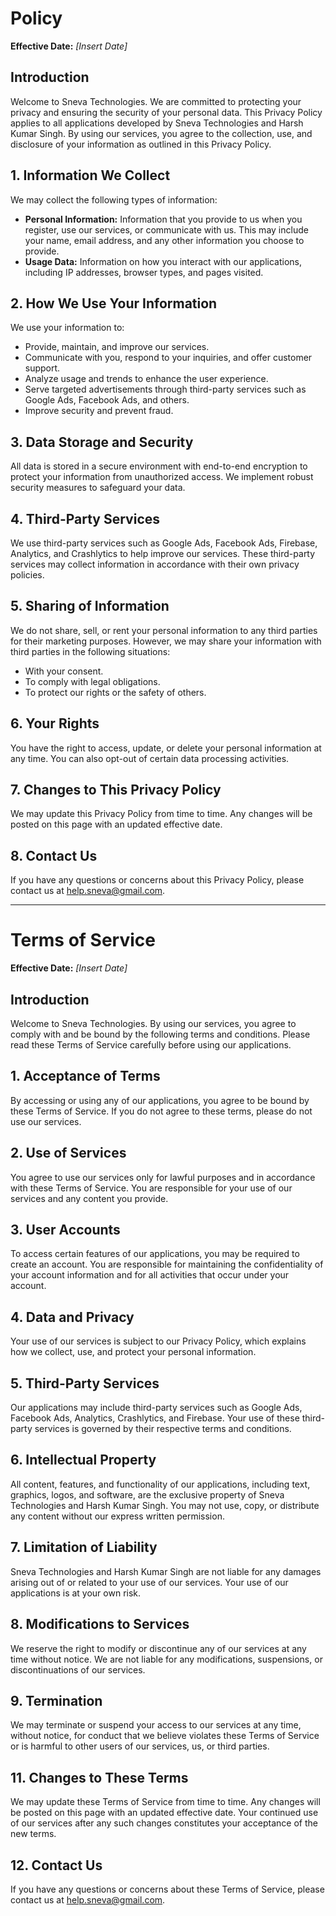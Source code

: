 # Policy

**Effective Date:** _[Insert Date]_

## Introduction
Welcome to Sneva Technologies. We are committed to protecting your privacy and ensuring the security of your personal data. This Privacy Policy applies to all applications developed by Sneva Technologies and Harsh Kumar Singh. By using our services, you agree to the collection, use, and disclosure of your information as outlined in this Privacy Policy.

## 1. Information We Collect

We may collect the following types of information:

- **Personal Information:** Information that you provide to us when you register, use our services, or communicate with us. This may include your name, email address, and any other information you choose to provide.
- **Usage Data:** Information on how you interact with our applications, including IP addresses, browser types, and pages visited.

## 2. How We Use Your Information

We use your information to:

- Provide, maintain, and improve our services.
- Communicate with you, respond to your inquiries, and offer customer support.
- Analyze usage and trends to enhance the user experience.
- Serve targeted advertisements through third-party services such as Google Ads, Facebook Ads, and others.
- Improve security and prevent fraud.

## 3. Data Storage and Security

All data is stored in a secure environment with end-to-end encryption to protect your information from unauthorized access. We implement robust security measures to safeguard your data.

## 4. Third-Party Services

We use third-party services such as Google Ads, Facebook Ads, Firebase, Analytics, and Crashlytics to help improve our services. These third-party services may collect information in accordance with their own privacy policies.

## 5. Sharing of Information

We do not share, sell, or rent your personal information to any third parties for their marketing purposes. However, we may share your information with third parties in the following situations:

- With your consent.
- To comply with legal obligations.
- To protect our rights or the safety of others.

## 6. Your Rights

You have the right to access, update, or delete your personal information at any time. You can also opt-out of certain data processing activities.

## 7. Changes to This Privacy Policy

We may update this Privacy Policy from time to time. Any changes will be posted on this page with an updated effective date.

## 8. Contact Us

If you have any questions or concerns about this Privacy Policy, please contact us at [help.sneva@gmail.com](mailto:help.sneva@gmail.com).

---

# Terms of Service

**Effective Date:** _[Insert Date]_

## Introduction

Welcome to Sneva Technologies. By using our services, you agree to comply with and be bound by the following terms and conditions. Please read these Terms of Service carefully before using our applications.

## 1. Acceptance of Terms

By accessing or using any of our applications, you agree to be bound by these Terms of Service. If you do not agree to these terms, please do not use our services.

## 2. Use of Services

You agree to use our services only for lawful purposes and in accordance with these Terms of Service. You are responsible for your use of our services and any content you provide.

## 3. User Accounts

To access certain features of our applications, you may be required to create an account. You are responsible for maintaining the confidentiality of your account information and for all activities that occur under your account.

## 4. Data and Privacy

Your use of our services is subject to our Privacy Policy, which explains how we collect, use, and protect your personal information.

## 5. Third-Party Services

Our applications may include third-party services such as Google Ads, Facebook Ads, Analytics, Crashlytics, and Firebase. Your use of these third-party services is governed by their respective terms and conditions.

## 6. Intellectual Property

All content, features, and functionality of our applications, including text, graphics, logos, and software, are the exclusive property of Sneva Technologies and Harsh Kumar Singh. You may not use, copy, or distribute any content without our express written permission.

## 7. Limitation of Liability

Sneva Technologies and Harsh Kumar Singh are not liable for any damages arising out of or related to your use of our services. Your use of our applications is at your own risk.

## 8. Modifications to Services

We reserve the right to modify or discontinue any of our services at any time without notice. We are not liable for any modifications, suspensions, or discontinuations of our services.

## 9. Termination

We may terminate or suspend your access to our services at any time, without notice, for conduct that we believe violates these Terms of Service or is harmful to other users of our services, us, or third parties.

<!--
## 10. Governing Law

These Terms of Service are governed by and construed in accordance with the laws of [Insert Jurisdiction]. You agree to submit to the exclusive jurisdiction of the courts located in [Insert Jurisdiction] for any disputes arising out of or related to these Terms of Service.
-->

## 11. Changes to These Terms

We may update these Terms of Service from time to time. Any changes will be posted on this page with an updated effective date. Your continued use of our services after any such changes constitutes your acceptance of the new terms.

## 12. Contact Us

If you have any questions or concerns about these Terms of Service, please contact us at [help.sneva@gmail.com](mailto:help.sneva@gmail.com).
